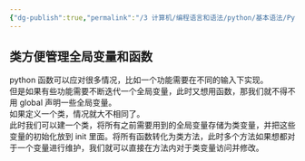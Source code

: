 ```yaml
---
{"dg-publish":true,"permalink":"/3 计算机/编程语言和语法/python/基本语法/Python class/","title":"Python class"}
---
```



## 类方便管理全局变量和函数
python 函数可以应对很多情况，比如一个功能需要在不同的输入下实现。  
但是如果有些功能需要不断迭代一个全局变量，此时又想用函数，那我们就不得不用 global 声明一些全局变量。  
如果定义一个类，情况就大不相同了。  
此时我们可以建一个类，将所有之前需要用到的全局变量存储为类变量，并把这些变量的初始化放到 init 里面。将所有函数转化为类方法，此时多个方法如果想都对于一个变量进行维护，我们就可以直接在方法内对于类变量访问并修改。